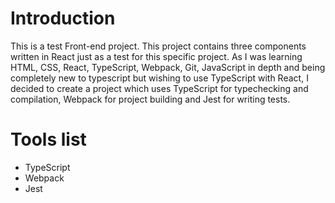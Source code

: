 # Introduction
This is a test Front-end project. 
This project contains three components written in React just as a test for this specific project.
As I was learning HTML, CSS, React, TypeScript, Webpack, Git, JavaScript in depth and being completely new to typescript but wishing to use TypeScript with React, I decided to create a project which uses TypeScript for typechecking and compilation, Webpack for project building and Jest for writing tests.

# Tools list
* TypeScript
* Webpack
* Jest
